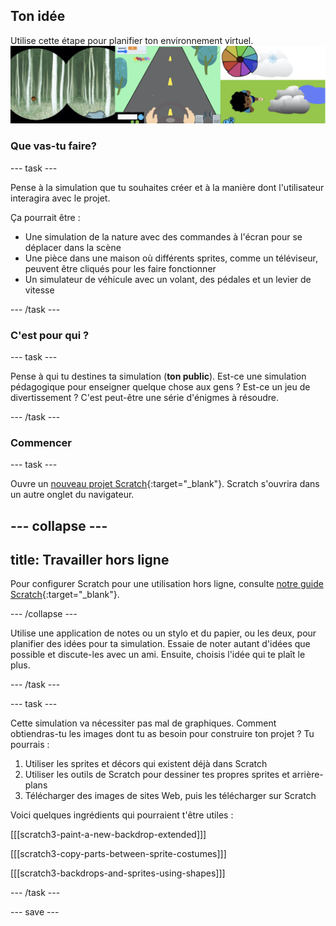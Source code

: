 ## Ton idée

Utilise cette étape pour planifier ton environnement virtuel. ![Exemples de projets.](images/step.png)

### Que vas-tu faire?

--- task ---

Pense à la simulation que tu souhaites créer et à la manière dont l'utilisateur interagira avec le projet.

Ça pourrait être :
- Une simulation de la nature avec des commandes à l'écran pour se déplacer dans la scène
- Une pièce dans une maison où différents sprites, comme un téléviseur, peuvent être cliqués pour les faire fonctionner
- Un simulateur de véhicule avec un volant, des pédales et un levier de vitesse


--- /task ---

### C'est pour qui ?

--- task ---

Pense à qui tu destines ta simulation (**ton public**). Est-ce une simulation pédagogique pour enseigner quelque chose aux gens ? Est-ce un jeu de divertissement ? C'est peut-être une série d'énigmes à résoudre.

--- /task ---

### Commencer


--- task ---

Ouvre un [nouveau projet Scratch](http://rpf.io/scratch-new){:target="_blank"}. Scratch s'ouvrira dans un autre onglet du navigateur.

--- collapse ---
---
title: Travailler hors ligne
---

Pour configurer Scratch pour une utilisation hors ligne, consulte [notre guide Scratch](https://learning-admin.raspberrypi.org/fr-FR/projects/getting-started-scratch/1){:target="_blank"}.

--- /collapse ---

Utilise une application de notes ou un stylo et du papier, ou les deux, pour planifier des idées pour ta simulation. Essaie de noter autant d'idées que possible et discute-les avec un ami. Ensuite, choisis l'idée qui te plaît le plus.

--- /task ---

--- task ---

Cette simulation va nécessiter pas mal de graphiques. Comment obtiendras-tu les images dont tu as besoin pour construire ton projet ? Tu pourrais :

1. Utiliser les sprites et décors qui existent déjà dans Scratch
2. Utiliser les outils de Scratch pour dessiner tes propres sprites et arrière-plans
3. Télécharger des images de sites Web, puis les télécharger sur Scratch

Voici quelques ingrédients qui pourraient t'être utiles :

[[[scratch3-paint-a-new-backdrop-extended]]]

[[[scratch3-copy-parts-between-sprite-costumes]]]

[[[scratch3-backdrops-and-sprites-using-shapes]]]

--- /task ---

--- save ---
